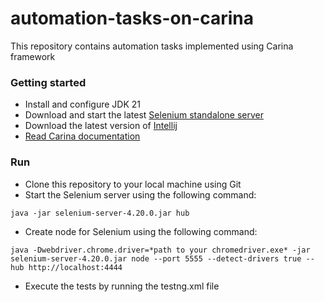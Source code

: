 # automation-tasks-on-carina
This repository contains automation tasks implemented using Carina framework

### Getting started
* Install and configure JDK 21
* Download and start the latest [Selenium standalone server](http://www.seleniumhq.org/download/)
* Download the latest version of [Intellij](https://www.jetbrains.com/idea/)
* [Read Carina documentation](https://zebrunner.github.io/carina/)


### Run
* Clone this repository to your local machine using Git
* Start the Selenium server using the following command: 
```
java -jar selenium-server-4.20.0.jar hub
```
* Create node for Selenium using the following command: 
```
java -Dwebdriver.chrome.driver=*path to your chromedriver.exe* -jar selenium-server-4.20.0.jar node --port 5555 --detect-drivers true --hub http://localhost:4444
```
* Execute the tests by running the testng.xml file


